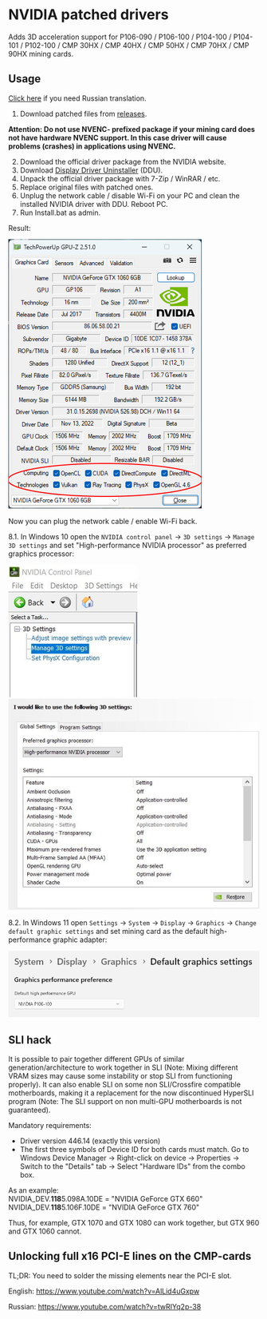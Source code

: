 # NVIDIA patched drivers

Adds 3D acceleration support for P106-090 / P106-100 / P104-100 / P104-101 / P102-100 / CMP 30HX / CMP 40HX / CMP 50HX / CMP 70HX / CMP 90HX mining cards.

## Usage
[Click here](https://mysku.club/blog/taobao/70663.html) if you need Russian translation.

1. Download patched files from [releases](https://github.com/dartraiden/NVIDIA-patcher/releases).

**Attention: Do not use NVENC- prefixed package if your mining card does not have hardware NVENC support. In this case driver will cause problems (crashes) in applications using NVENC.**

2. Download the official driver package from the NVIDIA website.
3. Download [Display Driver Uninstaller](https://www.wagnardsoft.com/display-driver-uninstaller-ddu-) (DDU).
4. Unpack the official driver package with 7-Zip / WinRAR / etc.
5. Replace original files with patched ones.
6. Unplug the network cable / disable Wi-Fi on your PC and clean the installed NVIDIA driver with DDU. Reboot PC.
7. Run Install.bat as admin.

Result:

![Screenshot of GPU-Z window](gpu-z.png)

Now you can plug the network cable / enable Wi-Fi back.

8.1. In Windows 10 open the `NVIDIA control panel` → `3D settings` → `Manage 3D settings` and set "High-performance NVIDIA processor" as preferred graphics processor:

![Screenshot of NVIDIA control panel](NVIDIA%20Manage%203D%20Settings.jpg) ![Screenshot of "High-performance NVIDIA processor" option](High%20Performance%20NVIDIA%20Processor.jpg)

8.2. In Windows 11 open `Settings` → `System` → `Display` → `Graphics` → `Change default graphic settings` and set mining card as the default high-performance graphic adapter:

![Screenshot of "Default High-performance GPU" option](Windows%20Default%20High-performance%20GPU.png)

## SLI hack
It is possible to pair together different GPUs of similar generation/architecture to work together in SLI (Note: Mixing different VRAM sizes may cause some instability or stop SLI from functioning properly). It can also enable SLI on some non SLI/Crossfire compatible motherboards, making it a replacement for the now discontinued HyperSLI program (Note: The SLI support on non multi-GPU motherboards is not guaranteed).

Mandatory requirements:
* Driver version 446.14 (exactly this version)
* The first three symbols of Device ID for both cards must match. Go to Windows Device Manager → Right-click on device → Properties → Switch to the "Details" tab →  Select "Hardware IDs" from the combo box.

As an example:  
NVIDIA_DEV.**118**5.098A.10DE = "NVIDIA GeForce GTX 660"  
NVIDIA_DEV.**118**5.106F.10DE = "NVIDIA GeForce GTX 760"

Thus, for example, GTX 1070 and GTX 1080 can work together, but GTX 960 and GTX 1060 cannot.

## Unlocking full x16 PCI-E lines on the CMP-cards
TL;DR: You need to solder the missing elements near the PCI-E slot.

English:
https://www.youtube.com/watch?v=AlLid4uGxpw

Russian:
https://www.youtube.com/watch?v=twRIYq2p-38
